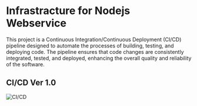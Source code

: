 # Infrastracture for Nodejs Webservice

This project is a Continuous Integration/Continuous Deployment (CI/CD) pipeline designed to automate the processes of building, testing, and deploying code. The pipeline ensures that code changes are consistently integrated, tested, and deployed, enhancing the overall quality and reliability of the software.

## CI/CD Ver 1.0
![CI/CD](https://github.com/AGPWR/Intra/blob/main/infrastructure_graph.png)
